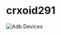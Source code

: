 # crxoid291

![Adb Devices](https://github.com/user-attachments/assets/32b4974c-18cb-4840-af72-9e01ac92bf4f)
